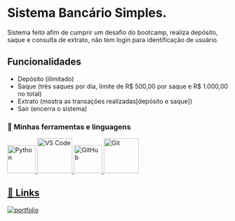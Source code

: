 ﻿# Sistema Bancário Simples.

Sistema feito afim de cumprir um desafio do bootcamp, realiza depósito, saque e consulta de extrato, não tem login para identificação de usuário.




## Funcionalidades

- Depósito (ilimitado)
- Saque (três saques por dia, limite de R$ 500,00 por saque e R$ 1.000,00 no total)
- Extrato (mostra as transações realizadas[depósito e saque])
- Sair (encerra o sistema)



### 🧩 Minhas ferramentas e linguagens
<!-- ÍCONES GRANDES (imagens) — você pode mudar o "height" para ficar maior/menor -->
<p align="left">
  <a href="https://www.python.org/" title="Python" target="_blank">
    <img alt="Python" height="64"
         src="https://cdn.jsdelivr.net/gh/devicons/devicon/icons/python/python-original.svg" />
  
  <a href="https://code.visualstudio.com/" title="VS Code" target="_blank">
    <img alt="VS Code" height="80"
         src="https://cdn.jsdelivr.net/gh/devicons/devicon/icons/vscode/vscode-original.svg" />

  <a href="https://github.com/" title="GitHub" target="_blank">
    <img alt="GitHub" height="64"
         src="https://cdn.jsdelivr.net/gh/devicons/devicon/icons/github/github-original.svg" />
    
  <a href="https://git-scm.com/" title="Git" target="_blank">
    <img alt="Git" height="80"
         src="https://cdn.jsdelivr.net/gh/devicons/devicon/icons/git/git-original.svg" />

         
    
## 🔗 Links
[![portfolio](https://img.shields.io/badge/my_portfolio-000?style=for-the-badge&logo=ko-fi&logoColor=white)](https://github.com/danielgomesbr?tab=repositories/)




